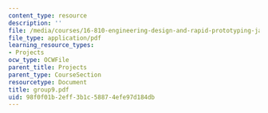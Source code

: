 ```yaml
---
content_type: resource
description: ''
file: /media/courses/16-810-engineering-design-and-rapid-prototyping-january-iap-2005/98f0f01b2eff3b1c58874efe97d184db_group9.pdf
file_type: application/pdf
learning_resource_types:
- Projects
ocw_type: OCWFile
parent_title: Projects
parent_type: CourseSection
resourcetype: Document
title: group9.pdf
uid: 98f0f01b-2eff-3b1c-5887-4efe97d184db
---
```

